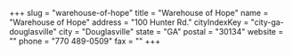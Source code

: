 +++
slug = "warehouse-of-hope"
title = "Warehouse of Hope"
name = "Warehouse of Hope"
address = "100 Hunter Rd."
cityIndexKey = "city-ga-douglasville"
city = "Douglasville"
state = "GA"
postal = "30134"
website = ""
phone = "770 489-0509"
fax = ""
+++
